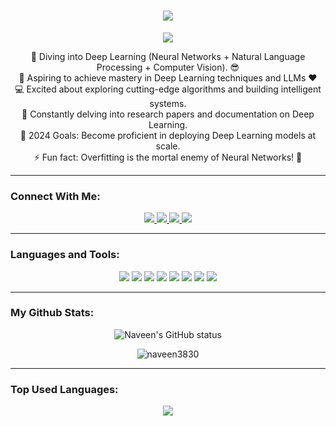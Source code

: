 <h1 align="center">
  <a href="https://git.io/typing-svg">
    <img src="https://readme-typing-svg.herokuapp.com/?lines=Hello,+There!+👋;This+is+Naveen+R....;Nice+to+meet+you!&center=true&size=30">
  </a>
</h1>

<p align="center">
  <img src="https://komarev.com/ghpvc/?username=naveen3830&color=brightgreen">
</p>

<p align="center">
  🧠 Diving into Deep Learning (Neural Networks + Natural Language Processing + Computer Vision). 😎
  <br>🌱 Aspiring to achieve mastery in Deep Learning techniques and LLMs ❤
  <br>💻 Excited about exploring cutting-edge algorithms and building intelligent systems.
  <br>📰 Constantly delving into research papers and documentation on Deep Learning.
  <br>🥅 2024 Goals: Become proficient in deploying Deep Learning models at scale.
  <br>⚡ Fun fact: Overfitting is the mortal enemy of Neural Networks! 🤣
</p>

---

### Connect With Me:

<p align="center">
  <a href="https://www.linkedin.com/in/naveen-r-814056265/">
    <img src="https://img.shields.io/badge/LinkedIn-0077B5?style=for-the-badge&logo=linkedin&logoColor=white">
  </a>
  <a href="https://www.instagram.com/_naveenr8/">
    <img src="https://img.shields.io/badge/Instagram-E4405F?style=for-the-badge&logo=instagram&logoColor=white">
  </a>
  <a href="https://twitter.com/Naveen3830">
    <img src="https://img.shields.io/badge/Twitter-1DA1F2?style=for-the-badge&logo=twitter&logoColor=white">
  </a>
  <a href="mailto:naveenr3830@gmail.com">
    <img src="https://img.shields.io/badge/Gmail-D14836?style=for-the-badge&logo=gmail&logoColor=white">
  </a>
</p>

---

### Languages and Tools:

<p align="center">
  <img src="https://img.shields.io/badge/Python-14354C?style=for-the-badge&logo=python&logoColor=white">
  <img src="https://img.shields.io/badge/MySQL-00000F?style=for-the-badge&logo=mysql&logoColor=white">
  <img src="https://img.shields.io/badge/R-276DC3?style=for-the-badge&logo=r&logoColor=white">
  <img src="https://img.shields.io/badge/HTML-239120?style=for-the-badge&logo=html5&logoColor=white">
  <img src="https://img.shields.io/badge/CSS-239120?style=for-the-badge&logo=css3&logoColor=white">
  <img src="https://img.shields.io/badge/JavaScript-323330?style=for-the-badge&logo=javascript&logoColor=F7DF1E">
  <img src="https://img.shields.io/badge/Visual_Studio_Code-0078D4?style=for-the-badge&logo=visual%20studio%20code&logoColor=white">
  <img src="https://img.shields.io/badge/Docker-0CC1F3?style=for-the-badge&logo=docker&logoColor=white">
</p>

---

### My Github Stats:

<p align="center">
  <img src="https://github-readme-stats.vercel.app/api?username=naveen3830&show_icons=true&include_all_commits=true&theme=algolia&hide_border=true" alt="Naveen's GitHub status" />
</p>

<p align="center">
  <img src="https://github-readme-streak-stats.herokuapp.com/?user=naveen3830&theme=algolia" alt="naveen3830" />
</p>

---

### Top Used Languages:

<p align="center">
  <img src="https://github-readme-stats.vercel.app/api/top-langs/?username=naveen3830&theme=blue-green" />
</p>
